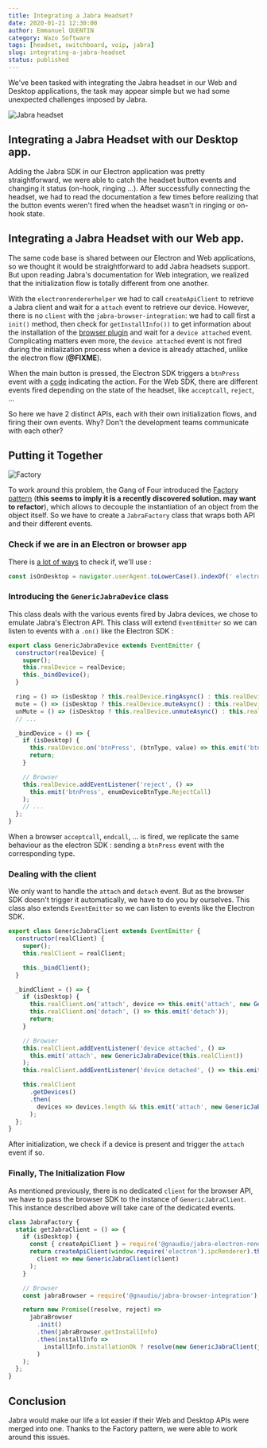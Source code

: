 ```yaml
---
title: Integrating a Jabra Headset?
date: 2020-01-21 12:30:00
author: Emmanuel QUENTIN
category: Wazo Software
tags: [headset, switchboard, voip, jabra]
slug: integrating-a-jabra-headset
status: published
---
```


We've been tasked with integrating the Jabra headset in our Web and Desktop applications, the task may appear simple but we had some unexpected challenges imposed by Jabra.

![Jabra headset](https://user-images.githubusercontent.com/2076632/71919321-659ba580-3152-11ea-8095-d27f22a6958b.jpg)

## Integrating a Jabra Headset with our Desktop app.

Adding the Jabra SDK in our Electron application was pretty straightforward, we were able to catch the headset button events and changing it status (on-hook, ringing ...).
After successfully connecting the headset, we had to read the documentation a few times before realizing that the button events weren't fired when the headset wasn't in ringing or on-hook state.

## Integrating a Jabra Headset with our Web app.

The same code base is shared between our Electron and Web applications, so we thought it would be straightforward to add Jabra headsets support. But upon reading Jabra's documentation for Web integration, we realized that the initialization flow is totally different from one another.

With the `electronrendererhelper` we had to call `createApiClient` to retrieve a Jabra client and wait for a `attach` event to retrieve our device. However, there is no `client` with the `jabra-browser-integration`: we had to call first a `init()` method, then check for `getInstallInfo())` to get information about the installation of the [browser plugin](https://chrome.google.com/webstore/detail/jabra-browser-integration/okpeabepajdgiepelmhkfhkjlhhmofma) and wait for a `device attached` event. Complicating matters even more, the `device attached` event is not fired during the initialization process when a device is already attached, unlike the electron flow (**@FIXME**).

When the main button is pressed, the Electron SDK triggers a `btnPress` event with a [code](https://github.com/gnaudio/jabra-node-sdk/blob/6ed31e69ae2ad2358766e5a38b25afdfb79652ca/nodesdk/src/main/jabra-enums.ts#L68) indicating the action. For the Web SDK, there are different events fired depending on the state of the headset, like `acceptcall`, `reject`, ...

So here we have 2 distinct APIs, each with their own initialization flows, and firing their own events. Why? Don't the development teams communicate with each other?

## Putting it Together

![Factory](https://user-images.githubusercontent.com/2076632/71919409-9e3b7f00-3152-11ea-9153-a3af5e7beb0d.jpg)

To work around this problem, the Gang of Four introduced the [Factory pattern](https://en.wikipedia.org/wiki/Factory_method_pattern) (**this seems to imply it is a recently discovered solution. may want to refactor**), which allows to decouple the instantiation of an object from the object itself. So we have to create a `JabraFactory` class that wraps both API and their different events.

### Check if we are in an Electron or browser app

There is [a lot of ways](https://github.com/electron/electron/issues/2288) to check if, we'll use :

```js
const isOnDesktop = navigator.userAgent.toLowerCase().indexOf(' electron/') > -1;
```

### Introducing the `GenericJabraDevice` class

This class deals with the various events fired by Jabra devices, we chose to emulate Jabra's Electron API. This class will extend `EventEmitter` so we can listen to events with a `.on()` like the Electron SDK :

```js
export class GenericJabraDevice extends EventEmitter {
  constructor(realDevice) {
    super();
    this.realDevice = realDevice;
    this._bindDevice();
  }

  ring = () => (isDesktop ? this.realDevice.ringAsync() : this.realDevice.ring());
  mute = () => (isDesktop ? this.realDevice.muteAsync() : this.realDevice.mute());
  unMute = () => (isDesktop ? this.realDevice.unmuteAsync() : this.realDevice.unmute());
  // ...

  _bindDevice = () => {
    if (isDesktop) {
      this.realDevice.on('btnPress', (btnType, value) => this.emit('btnPress', btnType, value));
      return;
    }

    // Browser
    this.realDevice.addEventListener('reject', () =>
      this.emit('btnPress', enumDeviceBtnType.RejectCall)
    );
    // ...
  };
}
```

When a browser `acceptcall`, `endcall`, ... is fired, we replicate the same behaviour as the electron SDK : sending a `btnPress` event with the corresponding type.

### Dealing with the client

We only want to handle the `attach` and `detach` event. But as the browser SDK doesn't trigger it automatically, we have to do you by ourselves. This class also extends `EventEmitter` so we can listen to events like the Electron SDK.

```js
export class GenericJabraClient extends EventEmitter {
  constructor(realClient) {
    super();
    this.realClient = realClient;

    this._bindClient();
  }

  _bindClient = () => {
    if (isDesktop) {
      this.realClient.on('attach', device => this.emit('attach', new GenericJabraDevice(device)));
      this.realClient.on('detach', () => this.emit('detach'));
      return;
    }

    // Browser
    this.realClient.addEventListener('device attached', () =>
      this.emit('attach', new GenericJabraDevice(this.realClient))
    );
    this.realClient.addEventListener('device detached', () => this.emit('detach'));

    this.realClient
      .getDevices()
      .then(
        devices => devices.length && this.emit('attach', new GenericJabraDevice(this.realClient))
      );
  };
}
```

After initialization, we check if a device is present and trigger the `attach` event if so.

### Finally, The Initialization Flow

As mentioned previously, there is no dedicated `client` for the browser API, we have to pass the browser SDK to the instance of `GenericJabraClient`. This instance described above will take care of the dedicated events.

```js
class JabraFactory {
  static getJabraClient = () => {
    if (isDesktop) {
      const { createApiClient } = require('@gnaudio/jabra-electron-renderer-helper');
      return createApiClient(window.require('electron').ipcRenderer).then(
        client => new GenericJabraClient(client)
      );
    }

    // Browser
    const jabraBrowser = require('@gnaudio/jabra-browser-integration');

    return new Promise((resolve, reject) =>
      jabraBrowser
        .init()
        .then(jabraBrowser.getInstallInfo)
        .then(installInfo =>
          installInfo.installationOk ? resolve(new GenericJabraClient(jabraBrowser)) : reject()
        )
    );
  };
}
```

## Conclusion

Jabra would make our life a lot easier if their Web and Desktop APIs were merged into one. Thanks to the Factory pattern, we were able to work around this issues.
